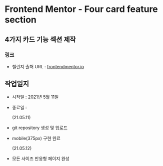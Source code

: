 # Frontend Mentor - Four card feature section

## 4가지 카드 기능 섹션 제작

### 링크

- 챌린지 출처 URL : [frontendmentor.io](https://www.frontendmentor.io/challenges/four-card-feature-section-weK1eFYK)

## 작업일지

- 시작일 : 2021년 5월 11일
- 종료일 :

  (21.05.11)

- git repository 생성 및 업로드
- mobile(375px) 구현 완료

  (21.05.12)

- 모든 사이즈 반응형 페이지 완성
